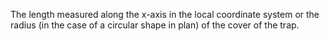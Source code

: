 The length measured along the x-axis in the local coordinate system or the radius (in the case of a circular shape in plan) of the cover of the trap.
